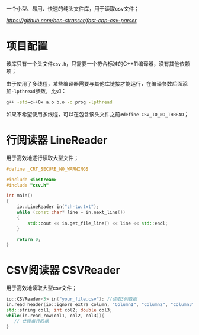 一个小型、易用、快速的纯头文件库，用于读取csv文件；

*https://github.com/ben-strasser/fast-cpp-csv-parser*

# 项目配置

该库只有一个头文件`csv.h`，只需要一个符合标准的C++11编译器，没有其他依赖项；

由于使用了多线程，某些编译器需要与其他库链接才能运行，在编译参数后面添加`-lpthread`参数，比如：
```cmd
g++ -std=c++0x a.o b.o -o prog -lpthread
```

如果不希望使用多线程，可以在包含该头文件之前`#define CSV_IO_NO_THREAD`；

# 行阅读器 LineReader

用于高效地逐行读取大型文件；

```cpp
#define _CRT_SECURE_NO_WARNINGS

#include <iostream>
#include "csv.h"

int main()
{
	io::LineReader in("zh-tw.txt");
	while (const char* line = in.next_line())
	{
		std::cout << in.get_file_line() << line << std::endl;
	}

	return 0;
}
```

# CSV阅读器 CSVReader

用于高效地读取大型csv文件；

```cpp
io::CSVReader<3> in("your_file.csv"); //读取3列数据
in.read_header(io::ignore_extra_column, "Column1", "Column2", "Column3");
std::string col1; int col2; double col3;
while(in.read_row(col1, col2, col3)){
   // 处理每行数据
}
```
